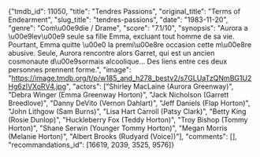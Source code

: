 {"tmdb_id": 11050, "title": "Tendres Passions", "original_title": "Terms of Endearment", "slug_title": "tendres-passions", "date": "1983-11-20", "genre": "Com\u00e9die / Drame", "score": "7.1/10", "synopsis": "Aurora a \u00e9lev\u00e9 seule sa fille Emma, excluant tout homme de sa vie. Pourtant, Emma quitte \u00e0 la premi\u00e8re occasion cette m\u00e8re abusive. Seule, Aurora rencontre alors Garret, qui est un ancien cosmonaute d\u00e9sormais alcoolique... Des liens entre ces deux personnes prennent forme.", "image": "https://image.tmdb.org/t/p/w185_and_h278_bestv2/s7GLUaTzQNmBG1U2Hg6zIVXoRV4.jpg", "actors": ["Shirley MacLaine (Aurora Greenway)", "Debra Winger (Emma Greenway Horton)", "Jack Nicholson (Garrett Breedlove)", "Danny DeVito (Vernon Dahlart)", "Jeff Daniels (Flap Horton)", "John Lithgow (Sam Burns)", "Lisa Hart Carroll (Patsy Clark)", "Betty King (Rosie Dunlop)", "Huckleberry Fox (Teddy Horton)", "Troy Bishop (Tommy Horton)", "Shane Serwin (Younger Tommy Horton)", "Megan Morris (Melanie Horton)", "Albert Brooks (Rudyard (Voice))"], "comments": [], "recommandations_id": [16619, 2039, 3525, 9576]}